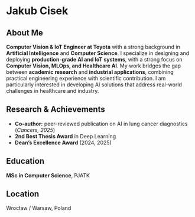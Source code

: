 # Jakub Cisek  

## About Me  
**Computer Vision & IoT Engineer at Toyota** with a strong background in **Artificial Intelligence** and **Computer Science**. I specialize in designing and deploying **production-grade AI and IoT systems**, with a strong focus on **Computer Vision, MLOps, and Healthcare AI**. My work bridges the gap between **academic research** and **industrial applications**, combining practical engineering experience with scientific contribution. I am particularly interested in developing AI solutions that address real-world challenges in healthcare and industry.  

## Research & Achievements  
- **Co-author:** peer-reviewed publication on AI in lung cancer diagnostics (*Cancers, 2025*)  
- **2nd Best Thesis Award** in Deep Learning  
- **Dean’s Excellence Award** (2024, 2025)  

## Education  
**MSc in Computer Science**, PJATK  

## Location  
Wrocław / Warsaw, Poland  
